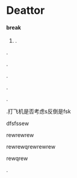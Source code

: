 # Deattor

#### break

1. .

.

.

.

.

.

.打飞机是否考虑s反倒是fsk

dfsfssew

rewrewrew

rewrewqrewrewrew

rewqrew

.



